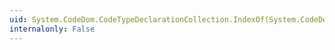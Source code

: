 ```yaml
---
uid: System.CodeDom.CodeTypeDeclarationCollection.IndexOf(System.CodeDom.CodeTypeDeclaration)
internalonly: False
---
```

